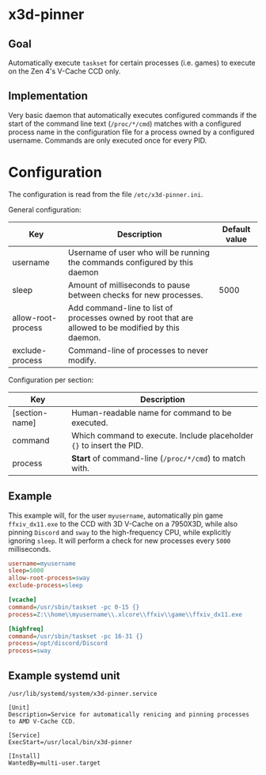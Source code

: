 # x3d-pinner
## Goal
Automatically execute `taskset` for certain processes (i.e. games) to execute on the Zen 4's V-Cache CCD only.

## Implementation
Very basic daemon that automatically executes configured commands if the start of the command line text (`/proc/*/cmd`) matches with a configured process name in the configuration file for a process owned by a configured username. Commands are only executed once for every PID.

# Configuration
The configuration is read from the file `/etc/x3d-pinner.ini`.

General configuration:

| Key                | Description                                                                                         | Default value |
|--------------------|-----------------------------------------------------------------------------------------------------|---------------|
| username           | Username of user who will be running the commands configured by this daemon                         |               |
| sleep              | Amount of milliseconds to pause between checks for new processes.                                   | 5000          |
| allow-root-process | Add command-line to list of processes owned by root that are allowed to be modified by this daemon. |               |
| exclude-process    | Command-line of processes to never modify.                                                          |               |

Configuration per section:

| Key            | Description                                                           |
|----------------|-----------------------------------------------------------------------|
| [section-name] | Human-readable name for command to be executed.                       |
| command        | Which command to execute. Include placeholder `{}` to insert the PID. |
| process        | **Start** of command-line (`/proc/*/cmd`) to match with.              |

## Example
This example will, for the user `myusername`, automatically pin game `ffxiv_dx11.exe` to the CCD with 3D V-Cache on a 7950X3D, while also pinning `Discord` and `sway` to the high-frequency CPU, while explicitly ignoring `sleep`. It will perform a check for new processes every `5000` milliseconds.
```ini
username=myusername
sleep=5000
allow-root-process=sway
exclude-process=sleep

[vcache]
command=/usr/sbin/taskset -pc 0-15 {}
process=Z:\\home\\myusername\\.xlcore\\ffxiv\\game\\ffxiv_dx11.exe

[highfreq]
command=/usr/sbin/taskset -pc 16-31 {}
process=/opt/discord/Discord
process=sway
```

## Example systemd unit
`/usr/lib/systemd/system/x3d-pinner.service`
```
[Unit]
Description=Service for automatically renicing and pinning processes to AMD V-Cache CCD.

[Service]
ExecStart=/usr/local/bin/x3d-pinner

[Install]
WantedBy=multi-user.target
```